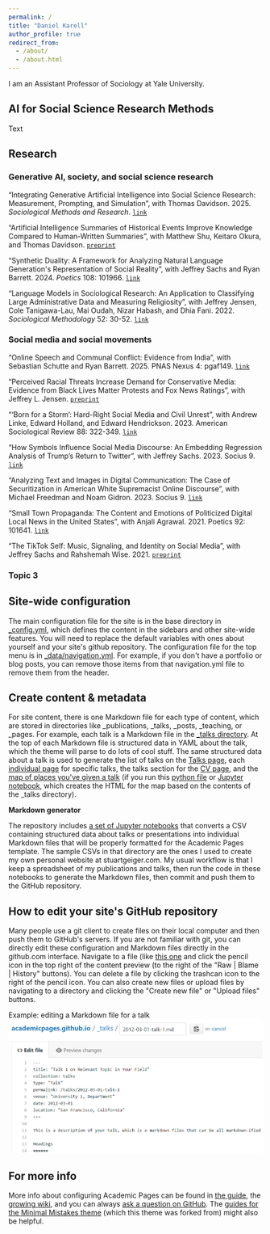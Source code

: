 ```yaml
---
permalink: /
title: "Daniel Karell"
author_profile: true
redirect_from: 
  - /about/
  - /about.html
---
```


I am an Assistant Professor of Sociology at Yale University.

## AI for Social Science Research Methods

Text

## Research

### Generative AI, society, and social science research

“Integrating Generative Artificial Intelligence into Social Science Research: Measurement, Prompting, and Simulation”, with Thomas Davidson. 2025. *Sociological Methods and Research*. [`link`](https://journals.sagepub.com/doi/10.1177/00491241251339184)

“Artificial Intelligence Summaries of Historical Events Improve Knowledge Compared to Human-Written Summaries”, with Matthew Shu, Keitaro Okura, and Thomas Davidson. [`preprint`](https://osf.io/preprints/socarxiv/3gsqw)

“Synthetic Duality: A Framework for Analyzing Natural Language Generation's Representation of Social Reality”, with Jeffrey Sachs and Ryan Barrett. 2024. *Poetics* 108: 101966. [`link`](https://www.sciencedirect.com/science/article/pii/S0304422X24001049?via%3Dihub)

“Language Models in Sociological Research: An Application to Classifying Large Administrative Data and Measuring Religiosity”, with Jeffrey Jensen, Cole Tanigawa-Lau, Mai Oudah, Nizar Habash, and Dhia Fani. 2022. *Sociological Methodology* 52: 30-52. [`link`](https://doi.org/10.1177/00811750211053370)

### Social media and social movements

“Online Speech and Communal Conflict: Evidence from India”, with Sebastian Schutte and Ryan Barrett. 2025. PNAS Nexus 4: pgaf149. [`link`](https://academic.oup.com/pnasnexus/advance-article/doi/10.1093/pnasnexus/pgaf149/8129733?utm_source=advanceaccess&utm_campaign=pnasnexus&utm_medium=email)

“Perceived Racial Threats Increase Demand for Conservative Media: Evidence from Black Lives Matter Protests and Fox News Ratings”, with Jeffrey L. Jensen. [`preprint`](https://osf.io/preprints/socarxiv/bmupw/)

“‘Born for a Storm’: Hard-Right Social Media and Civil Unrest”, with Andrew Linke, Edward Holland, and Edward Hendrickson. 2023. American Sociological Review 88: 322-349. [`link`](https://journals.sagepub.com/doi/10.1177/00031224231156190) 

“How Symbols Influence Social Media Discourse: An Embedding Regression Analysis of Trump’s Return to Twitter”, with Jeffrey Sachs. 2023. Socius 9. [`link`](https://journals.sagepub.com/doi/10.1177/23780231231212108) 

“Analyzing Text and Images in Digital Communication: The Case of Securitization in American White Supremacist Online Discourse”, with Michael Freedman and Noam Gidron. 2023. Socius 9. [`link`](https://journals.sagepub.com/doi/10.1177/23780231231161049)

“Small Town Propaganda: The Content and Emotions of Politicized Digital Local News in the United States”, with Anjali Agrawal. 2021. Poetics 92: 101641. [`link`](https://doi.org/10.1016/j.poetic.2021.101641)

“The TikTok Self: Music, Signaling, and Identity on Social Media”, with Jeffrey Sachs and Rahshemah Wise. 2021. [`preprint`](https://osf.io/preprints/socarxiv/2rx46/)

### Topic 3

Site-wide configuration
----------
The main configuration file for the site is in the base directory in [_config.yml](https://github.com/academicpages/academicpages.github.io/blob/master/_config.yml), which defines the content in the sidebars and other site-wide features. You will need to replace the default variables with ones about yourself and your site's github repository. The configuration file for the top menu is in [_data/navigation.yml](https://github.com/academicpages/academicpages.github.io/blob/master/_data/navigation.yml). For example, if you don't have a portfolio or blog posts, you can remove those items from that navigation.yml file to remove them from the header. 

Create content & metadata
------
For site content, there is one Markdown file for each type of content, which are stored in directories like _publications, _talks, _posts, _teaching, or _pages. For example, each talk is a Markdown file in the [_talks directory](https://github.com/academicpages/academicpages.github.io/tree/master/_talks). At the top of each Markdown file is structured data in YAML about the talk, which the theme will parse to do lots of cool stuff. The same structured data about a talk is used to generate the list of talks on the [Talks page](https://academicpages.github.io/talks), each [individual page](https://academicpages.github.io/talks/2012-03-01-talk-1) for specific talks, the talks section for the [CV page](https://academicpages.github.io/cv), and the [map of places you've given a talk](https://academicpages.github.io/talkmap.html) (if you run this [python file](https://github.com/academicpages/academicpages.github.io/blob/master/talkmap.py) or [Jupyter notebook](https://github.com/academicpages/academicpages.github.io/blob/master/talkmap.ipynb), which creates the HTML for the map based on the contents of the _talks directory).

**Markdown generator**

The repository includes [a set of Jupyter notebooks](https://github.com/academicpages/academicpages.github.io/tree/master/markdown_generator
) that converts a CSV containing structured data about talks or presentations into individual Markdown files that will be properly formatted for the Academic Pages template. The sample CSVs in that directory are the ones I used to create my own personal website at stuartgeiger.com. My usual workflow is that I keep a spreadsheet of my publications and talks, then run the code in these notebooks to generate the Markdown files, then commit and push them to the GitHub repository.

How to edit your site's GitHub repository
------
Many people use a git client to create files on their local computer and then push them to GitHub's servers. If you are not familiar with git, you can directly edit these configuration and Markdown files directly in the github.com interface. Navigate to a file (like [this one](https://github.com/academicpages/academicpages.github.io/blob/master/_talks/2012-03-01-talk-1.md) and click the pencil icon in the top right of the content preview (to the right of the "Raw | Blame | History" buttons). You can delete a file by clicking the trashcan icon to the right of the pencil icon. You can also create new files or upload files by navigating to a directory and clicking the "Create new file" or "Upload files" buttons. 

Example: editing a Markdown file for a talk
![Editing a Markdown file for a talk](/images/editing-talk.png)

For more info
------
More info about configuring Academic Pages can be found in [the guide](https://academicpages.github.io/markdown/), the [growing wiki](https://github.com/academicpages/academicpages.github.io/wiki), and you can always [ask a question on GitHub](https://github.com/academicpages/academicpages.github.io/discussions). The [guides for the Minimal Mistakes theme](https://mmistakes.github.io/minimal-mistakes/docs/configuration/) (which this theme was forked from) might also be helpful.
